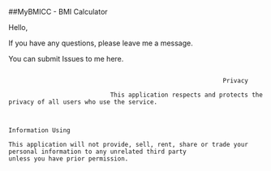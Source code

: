 ##MyBMICC - BMI Calculator


Hello, 

If you have any questions, please leave me a message.

You can submit Issues to me here.

```

                                                           Privacy
  
                            This application respects and protects the privacy of all users who use the service.



Information Using

This application will not provide, sell, rent, share or trade your personal information to any unrelated third party
unless you have prior permission.

```
